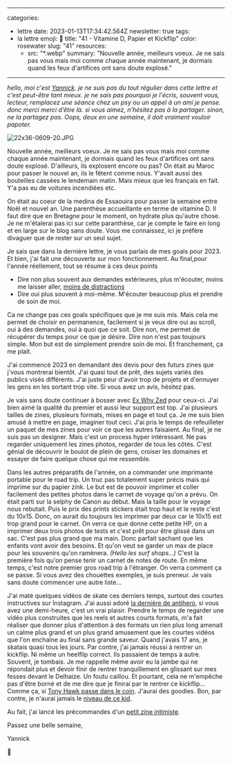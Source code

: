 
---
categories:
- lettre
date: 2023-01-13T17:34:42.564Z
newsletter: true
tags:
- la lettre
emoji: 💌
title: "41 - Vitamine D, Papier et Kickflip"
color: rosewater
slug: "41"
resources:
  - src: "*.webp"
summary: "Nouvelle année, meilleurs voeux. Je ne sais pas vous mais moi comme chaque année maintenant, je dormais quand les feux d'artifices ont sans doute explosé."
---
*hello, moi c'est [Yannick](https://yannickschutz.com). je ne suis pas du tout régulier dans cette lettre et c'est peut-être tant mieux. je ne sais pas pourquoi je l'écris, souvent vous, lecteur, remplacez une séance chez un psy ou un appel à un ami je pense. donc merci merci d’être là. si vous aimez, n’hésitez pas à la partager. sinon, ne la partagez pas. Oops, deux en une semaine, il doit vraiment vouloir papoter.*

 ![22x36-0609-20.JPG](https://buttondown-attachments.s3.us-west-2.amazonaws.com/images/6d151b8f-e29b-412c-a1f2-11c81373e917.JPG)

Nouvelle année, meilleurs voeux. Je ne sais pas vous mais moi comme chaque année maintenant, je dormais quand les feux d'artifices ont sans doute explosé. D'ailleurs, ils explosent encore ou pas? On était au Maroc pour passer le nouvel an, ils le fêtent comme nous. Y'avait aussi des bouteilles cassées le lendemain matin. Mais mieux que les français en fait. Y'a pas eu de voitures incendiées etc.

On était au coeur de la medina de Essaouira pour passer la semaine entre Noël et nouvel an. Une parenthèse accueillante en terme de vitamine D. Il faut dire que en Bretagne pour le moment, on hydrate plus qu'autre chose. Je ne m'étalerai pas ici sur cette paranthèse, car je compte le faire en long et en large sur le blog sans doute. Vous me connaissez, ici je préfère divaguer que de rester sur un seul sujet.

Je sais que dans la dernière lettre, je vous parlais de mes goals pour 2023. Et bien, j'ai fait une découverte sur mon fonctionnement. Au final,pour l'année réellement, tout se résume à ces deux points
- Dire non plus souvent aux demandes extérieures, plus m'écouter, moins me laisser aller, [moins de distractions](https://www.newyorker.com/magazine/2021/12/20/can-distraction-free-devices-change-the-way-we-write)
- Dire oui plus souvent à moi-même. M'écouter beaucoup plus et prendre de soin de moi.

Ca ne change pas ces goals spécifiques que je me suis mis. Mais cela me permet de choisir en permanence, facilement si je veux dire oui au scroll, oui à des demandes, oui à quoi que ce soit. Dire non, me permet de récupérer du temps pour ce que je désire. Dire non n'est pas toujours simple. Mon but est de simplement prendre soin de moi. Et franchement, ça me plait.

J'ai commencé 2023 en demandant des devis pour des futurs zines que j'vous montrerai bientôt. J'ai quasi tout de prêt, des sujets variés des publics visés différents. J'ai juste peur d'avoir trop de projets et d'ennuyer les gens en les sortant trop vite. Si vous avez un avis, hésitez pas.

Je vais sans doute continuer à bosser avec [Ex Why Zed](https://exwhyzed.co.uk) pour ceux-ci. J'ai bien aimé la qualité du premier et aussi leur support est top. J'ai plusieurs tailles de zines, plusieurs formats, mises en page et tout ça. Je me suis bien amusé à mettre en page, imaginer tout ceci. J'ai pris le temps de refeuilleter un paquet de mes zines pour voir ce que les autres faisaient. Au final, je ne suis pas un designer. Mais c'est un process hyper intéressant. Ne pas regarder uniquement les zines photos, regarder de tous les côtés. C'est génial de découvrir le boulot de plein de gens, croiser les domaines et essayer de faire quelque chose qui me ressemble.

Dans les autres préparatifs de l'année, on a commander une imprimante portable pour le road trip. Un truc pas totalement super précis mais qui imprime sur du papier zink. Le but est de pouvoir imprimer et coller facilement des petites photos dans le carnet de voyage qu'on a prévu. On était parti sur la selphy de Canon au début. Mais la taille pour le voyage nous rebutait. Puis le prix des prints stickers était trop haut et le reste c'est du 10x15. Donc, on aurait du toujours les imprimer par deux car le 10x15 est trop grand pour le carnet. On verra ce que donne cette petite HP, on a imprimer deux trois photos de tests et c'est prêt pour être glissé dans un sac. C'est pas plus grand que ma main. Donc parfait sachant que les enfants vont avoir des besoins. Et qu'on veut se garder un max de place pour les souvenirs qu'on ramènera. *(Hello les surf shops...)* C'est la première fois qu'on pense tenir un carnet de notes de route. En même temps, c'est notre premier gros road trip à l'étranger. On verra comment ça se passe. Si vous avez des chouettes exemples, je suis preneur. Je vais sans doute commencer une autre liste...

J'ai maté quelques vidéos de skate ces derniers temps, surtout des courtes instructives sur Instagram. J'ai aussi adoré [la dernière de antihero](https://youtu.be/vbj2PsBFADQ), si vous avez une demi-heure, c'est un vrai plaisir. Prendre le temps de regarder une vidéo plus construites que les reels et autres courts formats, m'a fait réaliser que donner plus d'attention à des formats un rien plus long amenait un calme plus grand et un plus grand amusement que les courtes vidéos que l'on enchaîne au final sans grande saveur. Quand j'avais 17 ans, je skatais quasi tous les jours. Par contre, j'ai jamais réussi à rentrer un kickflip. Ni même un heelflip correct. Ils passaient de temps à autre. Souvent, je tombais. Je me rappelle même avoir eu la jambe qui ne répondait plus et devoir finir de rentrer tranquillement en glissant sur mes fesses devant le Delhaize. Un foutu caillou. Et pourtant, cela ne m'empêche pas d'être borné et de me dire que je finirai par le rentrer ce kickflip... Comme ça, si [Tony Hawk passe dans le coin](https://www.youtube.com/watch?v=ob0dI05Xz8s). J'aurai des goodies. Bon, par contre, je n'aurai jamais le [niveau de ce kid](https://www.instagram.com/yuzuk2609ikarin/).

Au fait, j'ai lancé les précommandes d'un [petit zine intimiste](https://yannickschutz.com/shop/100-cool-zines/).

Passez une belle semaine,

Yannick

💌
